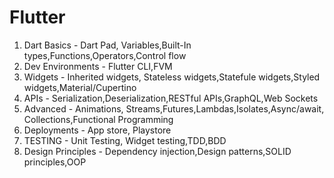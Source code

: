 # Flutter

1. Dart Basics - Dart Pad, Variables,Built-In types,Functions,Operators,Control flow
2. Dev Environments - Flutter CLI,FVM
3. Widgets - Inherited widgets, Stateless widgets,Statefule widgets,Styled widgets,Material/Cupertino
4. APIs - Serialization,Deserialization,RESTful APIs,GraphQL,Web Sockets
5. Advanced - Animations, Streams,Futures,Lambdas,Isolates,Async/await, Collections,Functional Programming
6. Deployments - App store, Playstore
7. TESTING - Unit Testing, Widget testing,TDD,BDD
8. Design Principles - Dependency injection,Design patterns,SOLID principles,OOP
